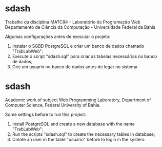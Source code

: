 # sdash
Trabalho da disciplina MATC84 - Laboratório de Programação Web
Departamento de Ciência da Computação - Universidade Federal da Bahia

Algumas configurações antes de executar o projeto:
1. Instalar o SGBD PostgreSQL e criar um banco de dados chamado "TrabLabWeb";
2. Execute o script "sdash.sql" para criar as tabelas necessárias no banco de dados;
3. Crie um usuario no banco de dados antes de logar no sistema.

# sdash
Academic work of subject Web Programming Laboratory, Department of Computer Science, Federal University of Bahia.

Some settings before to run this project:
1. Install PostgreSQL and create a new database with the name "TrabLabWeb";
2. Run the scripts "sdash.sql" to create the necessary tables in database;
3. Create an user in the table "usuario" before to login in the system.